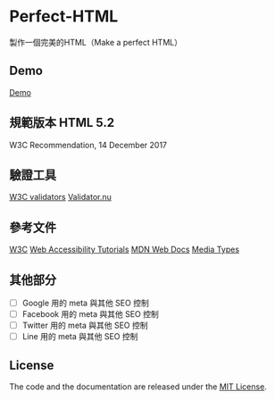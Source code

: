 # Perfect-HTML

製作一個完美的HTML（Make a perfect HTML）

## Demo

[Demo](https://ordinarycas.github.io/Perfect-HTML/)

## 規範版本 HTML 5.2

W3C Recommendation, 14 December 2017

## 驗證工具

[W3C validators](https://validator.w3.org/)
[Validator.nu](https://html5.validator.nu/)

## 參考文件

[W3C](https://www.w3.org/TR/html52/single-page.html)
[Web Accessibility Tutorials](https://www.w3.org/WAI/tutorials/)
[MDN Web Docs](https://developer.mozilla.org/en-US/docs/Web/HTML)
[Media Types](http://www.iana.org/assignments/media-types/media-types.xhtml)

## 其他部分

- [ ] Google 用的 meta 與其他 SEO 控制
- [ ] Facebook 用的 meta 與其他 SEO 控制
- [ ] Twitter 用的 meta 與其他 SEO 控制
- [ ] Line 用的 meta 與其他 SEO 控制

## License

The code and the documentation are released under the [MIT License](LICENSE).